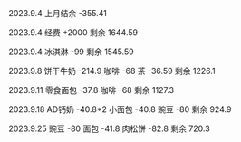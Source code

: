 2023.9.4 上月结余 -355.41

2023.9.4 经费 +2000 剩余 1644.59

2023.9.4 冰淇淋 -99 剩余 1545.59

2023.9.8 饼干牛奶 -214.9 咖啡 -68 茶 -36.59 剩余 1226.1

2023.9.11 零食面包 -37.8 咖啡 -68 剩余 1127.3

2023.9.18 AD钙奶 -40.8*2 小面包 -40.8 豌豆 -80 剩余 924.9

2023.9.25 豌豆 -80 面包 -41.8 肉松饼 -82.8 剩余 720.3